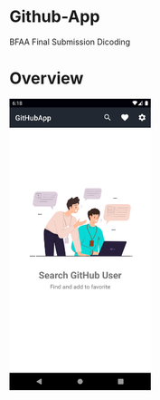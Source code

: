 # Github-App
BFAA Final Submission Dicoding

# Overview
<p> 
  <img src="https://github.com/WahyuDwe/Github-App/blob/main/art/home%20screen.png" width="250">
</p>
